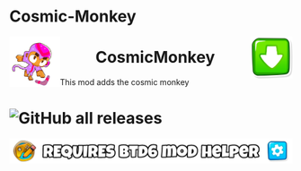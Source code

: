 # Cosmic-Monkey

<a href="https://github.com/Mattcy1/Cosmic-Monkey/releases/download/BTD6-Mods/CosmicMonkey.dll)">
    <img align="left" alt="Icon" height="90" src="CosmicMonkey-Icon.png">
    <img align="right" alt="Download" height="75" src="https://raw.githubusercontent.com/gurrenm3/BTD-Mod-Helper/master/BloonsTD6%20Mod%20Helper/Resources/DownloadBtn.png">
</a>

<h1 align="center">CosmicMonkey</h1>

This mod adds the cosmic monkey

<h1 aling="left"><img alt="GitHub all releases" height="25" src="https://img.shields.io/github/downloadsMattcy1/Cosmic-Monkey/total?label=Total%20Dowloads"></h1>

[![Requires BTD6 Mod Helper](https://raw.githubusercontent.com/gurrenm3/BTD-Mod-Helper/master/banner.png)](https://github.com/gurrenm3/BTD-Mod-Helper#readme)
